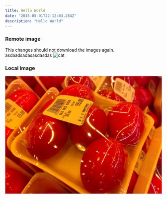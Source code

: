 ```yaml
---
title: Hello World
date: "2015-05-01T22:12:03.284Z"
description: "Hello World"
---
```


### Remote image

This changes should not download the images again.
asdaadsadasasdasdas
![cat](https://gatsby-remote-images-debug.herokuapp.com/cat.jpg)

### Local image

![Chinese Salty Egg](./salty_egg.jpg)
